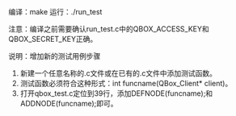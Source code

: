 编译：make
运行：./run_test

注意：编译之前需要确认run_test.c中的QBOX_ACCESS_KEY和QBOX_SECRET_KEY正确。

说明：增加新的测试用例步骤
1. 新建一个任意名称的.c文件或在已有的.c文件中添加测试函数。
2. 测试函数必须符合这种形式：int funcname(QBox_Client* client)。
3. 打开qbox_test.c定位到39行，添加DEFNODE(funcname);和ADDNODE(funcname);即可。
